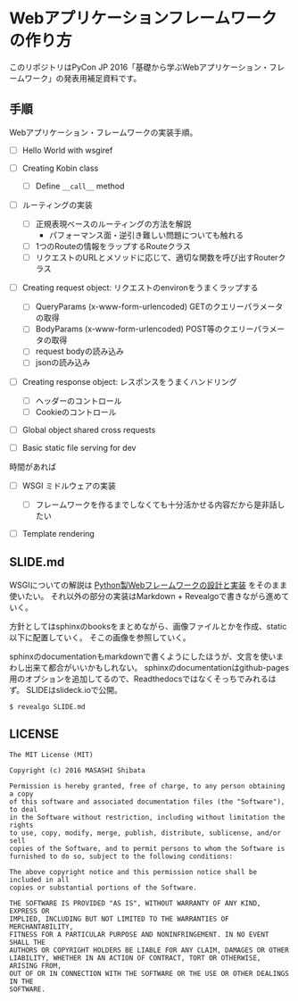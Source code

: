 # Webアプリケーションフレームワークの作り方

このリポジトリはPyCon JP 2016「基礎から学ぶWebアプリケーション・フレームワーク」の発表用補足資料です。


## 手順

Webアプリケーション・フレームワークの実装手順。

- [ ] Hello World with wsgiref
- [ ] Creating Kobin class
    - [ ] Define `__call__` method
- [ ] ルーティングの実装
    - [ ] 正規表現ベースのルーティングの方法を解説
        - パフォーマンス面・逆引き難しい問題についても触れる
    - [ ] 1つのRouteの情報をラップするRouteクラス
    - [ ] リクエストのURLとメソッドに応じて、適切な関数を呼び出すRouterクラス
- [ ] Creating request object: リクエストのenvironをうまくラップする
    - [ ] QueryParams (x-www-form-urlencoded) GETのクエリーパラメータの取得
    - [ ] BodyParams (x-www-form-urlencoded) POST等のクエリーパラメータの取得
    - [ ] request bodyの読み込み
    - [ ] jsonの読み込み
- [ ] Creating response object: レスポンスをうまくハンドリング
    - [ ] ヘッダーのコントロール
    - [ ] Cookieのコントロール
- [ ] Global object shared cross requests
- [ ] Basic static file serving for dev


時間があれば

- [ ] WSGI ミドルウェアの実装
    - [ ] フレームワークを作るまでしなくても十分活かせる内容だから是非話したい
- [ ] Template rendering


## SLIDE.md

WSGIについての解説は [Python製Webフレームワークの設計と実装](https://speakerdeck.com/c_bata/how-to-develop-web-application-framework-in-python) をそのまま使いたい。
それ以外の部分の実装はMarkdown + Revealgoで書きながら進めていく。

方針としてはsphinxのbooksをまとめながら、画像ファイルとかを作成、static以下に配置していく。
そこの画像を参照していく。

sphinxのdocumentationもmarkdownで書くようにしたほうが、文言を使いまわし出来て都合がいいかもしれない。
sphinxのdocumentationはgithub-pages用のオプションを追加してるので、Readthedocsではなくそっちでみれるはず。
SLIDEはslideck.ioで公開。

```
$ revealgo SLIDE.md
```


## LICENSE

```
The MIT License (MIT)

Copyright (c) 2016 MASASHI Shibata

Permission is hereby granted, free of charge, to any person obtaining a copy
of this software and associated documentation files (the "Software"), to deal
in the Software without restriction, including without limitation the rights
to use, copy, modify, merge, publish, distribute, sublicense, and/or sell
copies of the Software, and to permit persons to whom the Software is
furnished to do so, subject to the following conditions:

The above copyright notice and this permission notice shall be included in all
copies or substantial portions of the Software.

THE SOFTWARE IS PROVIDED "AS IS", WITHOUT WARRANTY OF ANY KIND, EXPRESS OR
IMPLIED, INCLUDING BUT NOT LIMITED TO THE WARRANTIES OF MERCHANTABILITY,
FITNESS FOR A PARTICULAR PURPOSE AND NONINFRINGEMENT. IN NO EVENT SHALL THE
AUTHORS OR COPYRIGHT HOLDERS BE LIABLE FOR ANY CLAIM, DAMAGES OR OTHER
LIABILITY, WHETHER IN AN ACTION OF CONTRACT, TORT OR OTHERWISE, ARISING FROM,
OUT OF OR IN CONNECTION WITH THE SOFTWARE OR THE USE OR OTHER DEALINGS IN THE
SOFTWARE.
```
